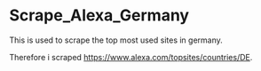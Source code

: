 # Scrape_Alexa_Germany
This is used to scrape the top most used sites in germany. 

Therefore i scraped https://www.alexa.com/topsites/countries/DE.

